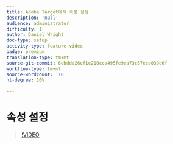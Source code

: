 ```yaml
---
title: Adobe Target에서 속성 설정
description: 'null'
audience: administrator
difficulty: 1
author: Daniel Wright
doc-type: setup
activity-type: feature-video
badge: premium
translation-type: tm+mt
source-git-commit: 6ebdda26ef1e210cca495fe9ea73c67eca039d6f
workflow-type: tm+mt
source-wordcount: '10'
ht-degree: 10%

---
```



# 속성 설정

>[!VIDEO](https://video.tv.adobe.com/v/18990/?quality=12)